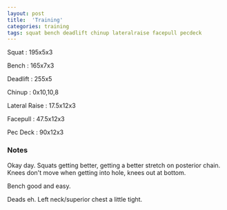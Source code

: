 ```yaml
---
layout: post
title:  'Training'
categories: training
tags: squat bench deadlift chinup lateralraise facepull pecdeck
---
```


Squat       :   195x5x3

Bench       :   165x7x3

Deadlift    :   255x5

Chinup      :   0x10,10,8

Lateral Raise   :   17.5x12x3

Facepull    :   47.5x12x3

Pec Deck    :   90x12x3

### Notes

Okay day. Squats getting better, getting a better stretch on posterior chain. Knees don't
move when getting into hole, knees out at bottom.

Bench good and easy.

Deads eh. Left neck/superior chest a little tight.
